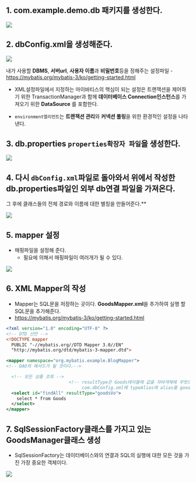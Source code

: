 ## **1. com.example.demo.db 패키지를 생성한다.**
<img src ="https://user-images.githubusercontent.com/69107255/109823118-fc8ebf80-7c7a-11eb-94cb-f505294e399f.png">

## **2. dbConfig.xml을 생성해준다.**

<img src ="https://user-images.githubusercontent.com/69107255/109805420-c0e9fa80-7c66-11eb-9966-df297d94605b.png">

 내가 사용할 **DBMS**, **서버url**, **사용자 이름**과 **비밀번호**등을 정해주는 설정파일
    - https://mybatis.org/mybatis-3/ko/getting-started.html

- XML설정파일에서 지정하는 마이바티스의 핵심이 되는 설정은 트랜잭션을 제어하기 위한 TransactionManager과 함께 **데이터베이스 Connection인스턴스**를 가져오기 위한 **DataSource** 를 포함한다. 

- `environment엘리먼트`는 **트랜잭션 관리**와 **커넥션 풀링**을 위한 환경적인 설정을 나타낸다.

## **3. db.properties `properties확장자 파일`을 생성한다.**

<img src ="https://user-images.githubusercontent.com/69107255/109806293-e297b180-7c67-11eb-8867-0ae557248222.png">


## **4. 다시 `dbConfig.xml`파일로 돌아와서 위에서 작성한 db.properties파일인 외부 db연결 파일을 가져온다.**
그 후에 클래스들의 전체 경로와 이름에 대한 별칭을 만들어준다.** 
    
<img src = "https://user-images.githubusercontent.com/69107255/109807694-93528080-7c69-11eb-80f8-3df5037e8751.png">

## **5. mapper 설정**

- 매핑파일을 설정해 준다.
    - 필요에 의해서 매핑파일이 여러개가 될 수 있다.

<img src ="https://user-images.githubusercontent.com/69107255/109808088-0c51d800-7c6a-11eb-8ecd-46c82ccf796b.png">

## **6. XML Mapper의 작성**

- Mapper는 SQL문을 저장하는 곳이다.
**GoodsMapper.xml**을 추가하여 실행 할 SQL문을 추가해준다.
- https://mybatis.org/mybatis-3/ko/getting-started.html

```xml
<?xml version="1.0" encoding="UTF-8" ?>
<!-- DTD 선언 -->
<!DOCTYPE mapper
  PUBLIC "-//mybatis.org//DTD Mapper 3.0//EN"
  "http://mybatis.org/dtd/mybatis-3-mapper.dtd">

<mapper namespace="org.mybatis.example.BlogMapper">
<!-- DAO의 메서드가 될 것이다.-->

  <!-- 모든 상품 조회 -->
                        <!-- resultType은 Goods테이블에 값을 자바객체에 무엇으로 포장할지 선언하는 것 
                             com.dbConfig.xml에 typeAlias에 alias를 goodsVo로 사용하기로 했다. -->
  <select id="findAll" resultType="goodsVo">
    select * from Goods
  </select>
</mapper>
```

## 7. SqlSessionFactory클래스를 가지고 있는 GoodsManager클래스 생성

- SqlSessionFactory는 데이터베이스와의 연결과 SQL의 실행에 대한 모든 것을 가진 가장 중요한 객체이다.


<img src ="https://user-images.githubusercontent.com/69107255/109823931-b71ec200-7c7b-11eb-94fd-13dbb0de95f9.png">

